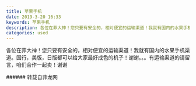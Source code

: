 ```yaml
---
title: 苹果手机
date: 2019-3-20 16:33
keywords: 苹果手机
description: 各位在菲大神！您只要有安全的，相对便宜的运输渠道！我就有国内的水果手机渠道。国行，美版，日版都可以给大家最好成色的机子！谢谢。。。有运输渠道的请留言，咱们合作一起卖！谢谢
categories: used
---
```

<td class="t_f" id="postmessage_3267128">

各位在菲大神！您只要有安全的，相对便宜的运输渠道！我就有国内的水果手机渠道。国行，美版，日版都可以给大家最好成色的机子！谢谢。。。有运输渠道的请留言，咱们合作一起卖！谢谢<br/>
<img alt="" border="0" class="zoom" data-cf-modified-54bd55614a3855172d795264-="" file="http://www.flw.ph/data/appbyme/upload/image/201903/20/jPMBEufgvATF.jpg" id="aimg_VDYDw" lazyloadthumb="1" onclick="" onmouseover="" src="http://www.flw.ph/data/appbyme/upload/image/201903/20/jPMBEufgvATF.jpg"/><br/>
<img alt="" border="0" class="zoom" data-cf-modified-54bd55614a3855172d795264-="" file="http://www.flw.ph/data/appbyme/upload/image/201903/20/2iAjre5PDEub.jpg" id="aimg_cGwvu" lazyloadthumb="1" onclick="" onmouseover="" src="http://www.flw.ph/data/appbyme/upload/image/201903/20/2iAjre5PDEub.jpg"/><br/>
</td>
###### 转载自菲龙网